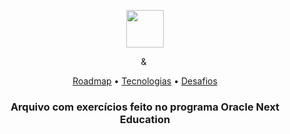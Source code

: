 <p align="center">
  <img height="60px" src="https://i.imgur.com/w0NvalO.png">
</p>

<p align="center">
  <img height="9" src="https://i.imgur.com/PvAbpvx.png"> &
  <img height="13" src="https://i.imgur.com/rEzWrXJ.png">
</p>


<p align="center">
    <a href="https://github.com/p4kz/oracle-next-education#roadmap">Roadmap</a>
  • <a href="https://github.com/p4kz/oracle-next-education#techs">Tecnologias</a> 
  • <a href="https://github.com/p4kz/oracle-next-education#challenge">Desafios</a>
    <h3 align="center">Arquivo com exercícios feito no programa Oracle Next Education
    </h3>
</p>

